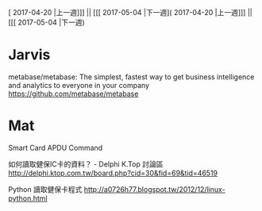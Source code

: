 [ 2017-04-20 |上一週]]] || [[[ 2017-05-04 |下一週]( 2017-04-20 |上一週]]] || [[[ 2017-05-04 |下一週)



# Jarvis

metabase/metabase: The simplest, fastest way to get business intelligence and analytics to everyone in your company
<https://github.com/metabase/metabase>  

# Mat

Smart Card APDU Command

如何讀取健保IC卡的資料？ - Delphi K.Top 討論區
<http://delphi.ktop.com.tw/board.php?cid=30&fid=69&tid=46519>  

Python 讀取健保卡程式
<http://a0726h77.blogspot.tw/2012/12/linux-python.html>  